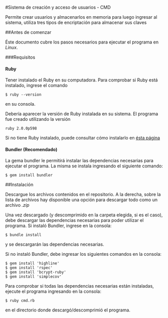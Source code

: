 #Sistema de creación y acceso de usuarios - CMD

Permite crear usuarios y almacenarlos en memoria para luego ingresar al sistema, utiliza tres 
tipos de encriptación para almacenar sus claves

##Antes de comenzar

Éste documento cubre los pasos necesarios para ejecutar el programa en *Linux*.

###Requisitos 

#### Ruby

Tener instalado el Ruby en su computadora. Para comprobar si Ruby está instalado, ingrese el comando
```
$ ruby --version
``` 
en su consola. 

Debería aparecer la versión de Ruby instalada en su sistema. 
El programa fue creado utilizando la versión 
```
ruby 2.0.0p598 
```

Si no tiene Ruby instalado, puede consultar cómo instalarlo en [ésta página](https://www.ruby-lang.org/es/downloads/)

#### Bundler (Recomendado)

La gema bundler le permitirá instalar las dependencias necesarias para ejecutar el programa.
La misma se instala ingresando el siguiente comando:
```
$ gem install bundler
```

##Instalación

Descargue los archivos contenidos en el repositorio. A la derecha, sobre la lista de archivos 
hay disponible una opción para descargar todo como un archivo *.zip*

Una vez descargado (y descomprimido en la carpeta elegida, si es el caso), debe descargar las
dependencias necesarias para poder utilizar el programa. Si instaló Bundler, ingrese en la consola:
```
$ bundle install
```
y se descargarán las dependencias necesarias.

Si no instaló Bundler, debe ingresar los siguientes comandos en la consola:
```
$ gem install 'highline'
$ gem install 'rspec'
$ gem install 'bcrypt-ruby'
$ gem install 'simplecov'
```
Para comprobar si todas las dependencias necesarias están instaladas, ejecute el programa
ingresando en la consola:
```
$ ruby cmd.rb
```

en el directorio donde descargó/descomprimió el programa.
